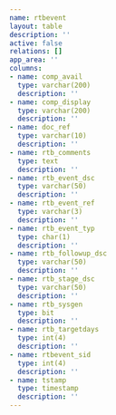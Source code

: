 ```yaml
---
name: rtbevent
layout: table
description: ''
active: false
relations: []
app_area: ''
columns:
- name: comp_avail
  type: varchar(200)
  description: ''
- name: comp_display
  type: varchar(200)
  description: ''
- name: doc_ref
  type: varchar(10)
  description: ''
- name: rtb_comments
  type: text
  description: ''
- name: rtb_event_dsc
  type: varchar(50)
  description: ''
- name: rtb_event_ref
  type: varchar(3)
  description: ''
- name: rtb_event_typ
  type: char(1)
  description: ''
- name: rtb_followup_dsc
  type: varchar(50)
  description: ''
- name: rtb_stage_dsc
  type: varchar(50)
  description: ''
- name: rtb_sysgen
  type: bit
  description: ''
- name: rtb_targetdays
  type: int(4)
  description: ''
- name: rtbevent_sid
  type: int(4)
  description: ''
- name: tstamp
  type: timestamp
  description: ''
---
```


